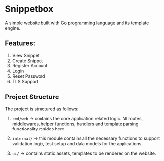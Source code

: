 # Snippetbox

A simple website built with [Go programming language](https://go.dev/) and its template engine.

## Features:

1. View Snippet
2. Create Snippet
3. Register Account
4. Login
5. Reset Password
6. TLS Support

## Project Structure

The project is structured as follows:

1. `cmd/web` -> contains the core application related logic. All routes, middlewares, helper functions, handlers and template parsing functionality resides here

2. `internal/` -> this module contains all the necessary functions to support validation logic, test setup and data models for the applications.

3. `ui/` -> contains static assets, templates to be rendered on the website.
